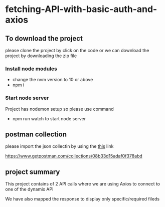 # fetching-API-with-basic-auth-and-axios

## To download the project

please clone the project by click on the code 
or we can download the project by downloading the zip file

### Install node modules

- change the nvm version to 10 or above 
- npm i

### Start node server

Project has nodemon setup so please use command 
- npm run watch 
to start node server

## postman collection

please import the json collectin by using the [this](https://www.getpostman.com/collections/08b33d15adaf0f378abd) link 

https://www.getpostman.com/collections/08b33d15adaf0f378abd

## project summary 

This project contains of 2 API calls where we are using Axios to connect to one of the dynamix API 

We have also mapped the response to display only specific/required fileds
